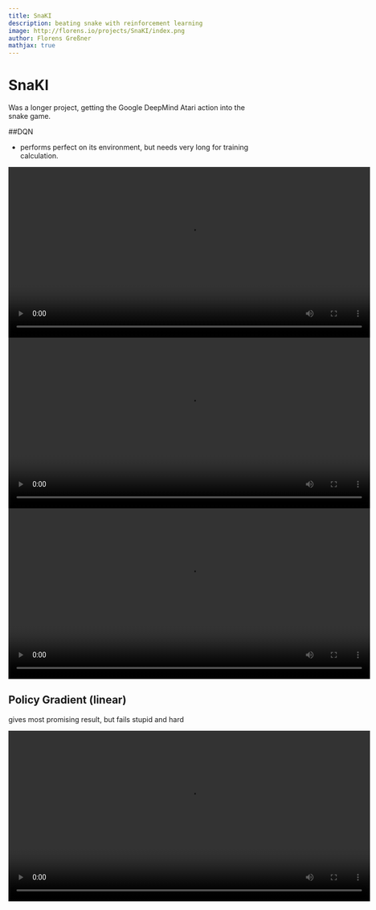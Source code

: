 ```yaml
---
title: SnaKI
description: beating snake with reinforcement learning
image: http://florens.io/projects/SnaKI/index.png
author: Florens Greßner
mathjax: true
---
```


# SnaKI

Was a longer project, getting the Google DeepMind Atari action into the snake game.

##DQN
- performs perfect on its environment, but needs very long for training calculation.

<video width="720" height="340" controls>
  <source src="./VID-20180215-WA0000.mp4" type="video/mp4">
</video>
<video width="720" height="340" controls>
  <source src="./VID-20180215-WA0001.mp4" type="video/mp4">
</video>
<video width="720" height="340" controls>
  <source src="./VID-20180215-WA0002.mp4" type="video/mp4">
</video>

## Policy Gradient (linear) 
gives most promising result, but fails stupid and hard

<video width="720" height="340" controls>
  <source src="./VID-20180215-WA0007.mp4" type="video/mp4">
</video>